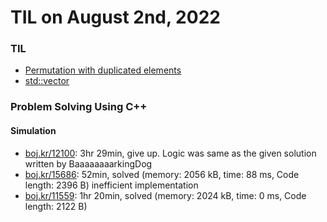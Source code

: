 # **TIL on August 2nd, 2022**
### TIL
- [Permutation with duplicated elements](../../../Computer%20Science/Algorithm/permutations-08-02-2022.cpp)
- [std::vector](../../../Languages/C/std-vector-08-02-2022.md)

### Problem Solving Using C++
#### Simulation
- [boj.kr/12100](../../../Problem%20Solving/boj/Simulation/12100-08-01-2022.cpp): 3hr 29min, give up. Logic was same as the given solution written by BaaaaaaaarkingDog
- [boj.kr/15686](../../../Problem%20Solving/boj/Simulation/15686-08-02-2022.cpp): 52min, solved (memory: 2056 kB, time: 88 ms, Code length: 2396 B) inefficient implementation
- [boj.kr/11559](../../../Problem%20Solving/boj/Simulation/11559-08-02-2022.cpp): 1hr 20min, solved (memory: 2024 kB, time: 0 ms, Code length: 2122 B)